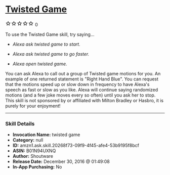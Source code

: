 # [Twisted Game](http://alexa.amazon.com/#skills/amzn1.ask.skill.20268f73-09f9-4f45-afe4-53b9195f8bcf)
![0 stars](../../images/ic_star_border_black_18dp_1x.png)![0 stars](../../images/ic_star_border_black_18dp_1x.png)![0 stars](../../images/ic_star_border_black_18dp_1x.png)![0 stars](../../images/ic_star_border_black_18dp_1x.png)![0 stars](../../images/ic_star_border_black_18dp_1x.png) 0

To use the Twisted Game skill, try saying...

* *Alexa ask twisted game to start.*

* *Alexa ask twisted game to go faster.*

* *Alexa open twisted game.*

You can ask Alexa to call out a group of Twisted game motions for you.  An example of one returned statement is "Right Hand Blue".  You can request that the motions speed up or slow down in frequency to have Alexa's speech as fast or slow as you like.  Alexa will continue saying randomized motions (and a few joke moves every so often) until you ask her to stop.
This skill is not sponsored by or affiliated with Milton Bradley or Hasbro, it is purely for your enjoyment!

***

### Skill Details

* **Invocation Name:** twisted game
* **Category:** null
* **ID:** amzn1.ask.skill.20268f73-09f9-4f45-afe4-53b9195f8bcf
* **ASIN:** B01N94UXNQ
* **Author:** Shoutware
* **Release Date:** December 30, 2016 @ 01:49:08
* **In-App Purchasing:** No
